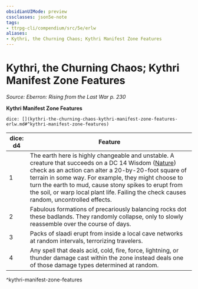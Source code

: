 ```yaml
---
obsidianUIMode: preview
cssclasses: json5e-note
tags:
- ttrpg-cli/compendium/src/5e/erlw
aliases:
- Kythri, the Churning Chaos; Kythri Manifest Zone Features
---
```

# Kythri, the Churning Chaos; Kythri Manifest Zone Features
*Source: Eberron: Rising from the Last War p. 230* 

**Kythri Manifest Zone Features**

`dice: [](kythri-the-churning-chaos-kythri-manifest-zone-features-erlw.md#^kythri-manifest-zone-features)`

| dice: d4 | Feature |
|----------|---------|
| 1 | The earth here is highly changeable and unstable. A creature that succeeds on a DC 14 Wisdom ([Nature](Інструменти%20ДМ/CLI/rules/skills.md#Nature)) check as an action can alter a 20-by-20-foot square of terrain in some way. For example, they might choose to turn the earth to mud, cause stony spikes to erupt from the soil, or warp local plant life. Failing the check causes random, uncontrolled effects. |
| 2 | Fabulous formations of precariously balancing rocks dot these badlands. They randomly collapse, only to slowly reassemble over the course of days. |
| 3 | Packs of slaadi erupt from inside a local cave networks at random intervals, terrorizing travelers. |
| 4 | Any spell that deals acid, cold, fire, force, lightning, or thunder damage cast within the zone instead deals one of those damage types determined at random. |
^kythri-manifest-zone-features